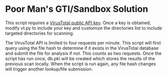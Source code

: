 <h1>Poor Man's GTI/Sandbox Solution</h1>

This script requires a <a href="https://www.virustotal.com/en/documentation/public-api/">VirusTotal public API key</a>.  Once a key is obtained, modify vt.py to include your key and customize the directories list to include targeted directories for scanning.

The VirusTotal API is limited to four requests per minute.  This script will first query using the file hash to determine if it exists in the VirusTotal database and submit the file for analysis if not.  This counts as two requests.  Once the script has run once, db.pkl will be created which stores the results of the previous scan locally.  When the script is run again, any file hash changes will trigger another lookup/file submission. 
